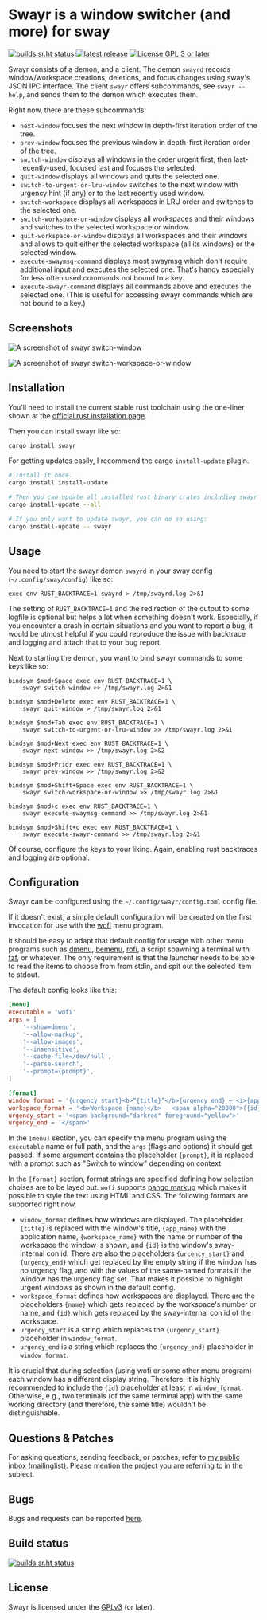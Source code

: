 # Swayr is a window switcher (and more) for sway

[![builds.sr.ht status](https://builds.sr.ht/~tsdh/swayr.svg)](https://builds.sr.ht/~tsdh/swayr?)
[![latest release](https://img.shields.io/crates/v/swayr.svg)](https://crates.io/crates/swayr)
[![License GPL 3 or later](https://img.shields.io/crates/l/swayr.svg)](https://www.gnu.org/licenses/gpl-3.0.en.html)

Swayr consists of a demon, and a client.  The demon `swayrd` records
window/workspace creations, deletions, and focus changes using sway's JSON IPC
interface.  The client `swayr` offers subcommands, see `swayr --help`, and
sends them to the demon which executes them.

Right now, there are these subcommands:
* `next-window` focuses the next window in depth-first iteration order of the
  tree.
* `prev-window` focuses the previous window in depth-first iteration order of
  the tree.
* `switch-window` displays all windows in the order urgent first, then
  last-recently-used, focused last and focuses the selected.
* `quit-window` displays all windows and quits the selected one.
* `switch-to-urgent-or-lru-window` switches to the next window with urgency
  hint (if any) or to the last recently used window.
* `switch-workspace` displays all workspaces in LRU order and switches to the
  selected one.
* `switch-workspace-or-window` displays all workspaces and their windows and
   switches to the selected workspace or window.
* `quit-workspace-or-window` displays all workspaces and their windows and
  allows to quit either the selected workspace (all its windows) or the
  selected window.
* `execute-swaymsg-command` displays most swaymsg which don't require
  additional input and executes the selected one.  That's handy especially for
  less often used commands not bound to a key.
* `execute-swayr-command` displays all commands above and executes the selected
  one.  (This is useful for accessing swayr commands which are not bound to a
  key.)

## Screenshots

![A screenshot of swayr switch-window](misc/switch-window.png "swayr
switch-window")

![A screenshot of swayr
switch-workspace-or-window](misc/switch-workspace-or-window.png "swayr
switch-workspace-or-window")

## Installation

You'll need to install the current stable rust toolchain using the one-liner
shown at the [official rust installation
page](https://www.rust-lang.org/tools/install).

Then you can install swayr like so:
```sh
cargo install swayr
```

For getting updates easily, I recommend the cargo `install-update` plugin.
```sh
# Install it once.
cargo install install-update

# Then you can update all installed rust binary crates including swayr using:
cargo install-update --all

# If you only want to update swayr, you can do so using:
cargo install-update -- swayr
```

## Usage

You need to start the swayr demon `swayrd` in your sway config
(`~/.config/sway/config`) like so:

```
exec env RUST_BACKTRACE=1 swayrd > /tmp/swayrd.log 2>&1
```

The setting of `RUST_BACKTRACE=1` and the redirection of the output to some
logfile is optional but helps a lot when something doesn't work.  Especially,
if you encounter a crash in certain situations and you want to report a bug, it
would be utmost helpful if you could reproduce the issue with backtrace and
logging and attach that to your bug report.

Next to starting the demon, you want to bind swayr commands to some keys like
so:

```
bindsym $mod+Space exec env RUST_BACKTRACE=1 \
    swayr switch-window >> /tmp/swayr.log 2>&1

bindsym $mod+Delete exec env RUST_BACKTRACE=1 \
    swayr quit-window > /tmp/swayr.log 2>&1

bindsym $mod+Tab exec env RUST_BACKTRACE=1 \
    swayr switch-to-urgent-or-lru-window >> /tmp/swayr.log 2>&1

bindsym $mod+Next exec env RUST_BACKTRACE=1 \
    swayr next-window >> /tmp/swayr.log 2>&2

bindsym $mod+Prior exec env RUST_BACKTRACE=1 \
    swayr prev-window >> /tmp/swayr.log 2>&2

bindsym $mod+Shift+Space exec env RUST_BACKTRACE=1 \
    swayr switch-workspace-or-window >> /tmp/swayr.log 2>&1

bindsym $mod+c exec env RUST_BACKTRACE=1 \
    swayr execute-swaymsg-command >> /tmp/swayr.log 2>&1

bindsym $mod+Shift+c exec env RUST_BACKTRACE=1 \
    swayr execute-swayr-command >> /tmp/swayr.log 2>&1
```

Of course, configure the keys to your liking.  Again, enabling rust backtraces
and logging are optional.

## Configuration

Swayr can be configured using the `~/.config/swayr/config.toml` config file.

If it doesn't exist, a simple default configuration will be created on the
first invocation for use with the [wofi](https://todo.sr.ht/~scoopta/wofi)
menu program.

It should be easy to adapt that default config for usage with other menu
programs such as [dmenu](https://tools.suckless.org/dmenu/),
[bemenu](https://github.com/Cloudef/bemenu),
[rofi](https://github.com/davatorium/rofi), a script spawning a terminal with
[fzf](https://github.com/junegunn/fzf), or whatever.  The only requirement is
that the launcher needs to be able to read the items to choose from from stdin,
and spit out the selected item to stdout.

The default config looks like this:

```toml
[menu]
executable = 'wofi'
args = [
    '--show=dmenu',
    '--allow-markup',
    '--allow-images',
    '--insensitive',
    '--cache-file=/dev/null',
    '--parse-search',
    '--prompt={prompt}',
]

[format]
window_format = '{urgency_start}<b>“{title}”</b>{urgency_end} — <i>{app_name}</i> on workspace {workspace_name}   <span alpha="20000">({id})</span>'
workspace_format = '<b>Workspace {name}</b>   <span alpha="20000">({id})</span>'
urgency_start = '<span background="darkred" foreground="yellow">'
urgency_end = '</span>'
```

In the `[menu]` section, you can specify the menu program using the
`executable` name or full path, and the `args` (flags and options) it should
get passed.  If some argument contains the placeholder `{prompt}`, it is
replaced with a prompt such as "Switch to window" depending on context.

In the `[format]` section, format strings are specified defining how selection
choises are to be layed out.  `wofi` supports [pango
markup](https://docs.gtk.org/Pango/pango_markup.html) which makes it possible
to style the text using HTML and CSS.  The following formats are supported
right now.
* `window_format` defines how windows are displayed.  The placeholder `{title}`
  is replaced with the window's title, `{app_name}` with the application name,
  `{workspace_name}` with the name or number of the workspace the window is
  shown, and `{id}` is the window's sway-internal con id.  There are also the
  placeholders `{urcency_start}` and `{urgency_end}` which get replaced by the
  empty string if the window has no urgency flag, and with the values of the
  same-named formats if the window has the urgency flag set.  That makes it
  possible to highlight urgent windows as shown in the default config.
* `workspace_format` defines how workspaces are displayed.  There are the
  placeholders `{name}` which gets replaced by the workspace's number or name,
  and `{id}` which gets replaced by the sway-internal con id of the workspace.
* `urgency_start` is a string which replaces the `{urgency_start}` placeholder
  in `window_format`.
* `urgency_end` is a string which replaces the `{urgency_end}` placeholder in
  `window_format`.

It is crucial that during selection (using wofi or some other menu program)
each window has a different display string.  Therefore, it is highly
recommended to include the `{id}` placeholder at least in `window_format`.
Otherwise, e.g., two terminals (of the same terminal app) with the same working
directory (and therefore, the same title) wouldn't be distinguishable.

## Questions & Patches

For asking questions, sending feedback, or patches, refer to [my public inbox
(mailinglist)](https://lists.sr.ht/~tsdh/public-inbox).  Please mention the
project you are referring to in the subject.

## Bugs

Bugs and requests can be reported [here](https://todo.sr.ht/~tsdh/swayr).

## Build status

[![builds.sr.ht status](https://builds.sr.ht/~tsdh/swayr.svg)](https://builds.sr.ht/~tsdh/swayr?)

## License

Swayr is licensed under the
[GPLv3](https://www.gnu.org/licenses/gpl-3.0.en.html) (or later).
